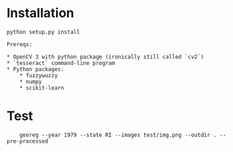 # Installation

    python setup.py install

    Prereqs:

    * OpenCV 3 with python package (ironically still called `cv2`)
    * `tesseract` command-line program
    * Python packages:
        * fuzzywuzzy
        * numpy
        * scikit-learn

# Test

        georeg --year 1979 --state RI --images test/img.png --outdir . --pre-processed
